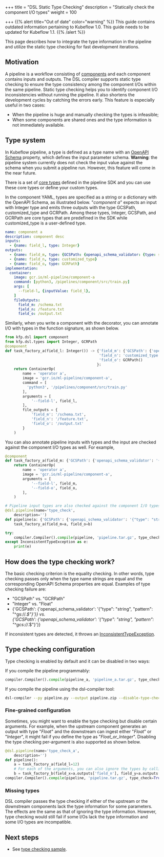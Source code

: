 +++
title = "DSL Static Type Checking"
description = "Statically check the component I/O types"
weight = 100
                    
+++
{{% alert title="Out of date" color="warning" %}}
This guide contains outdated information pertaining to Kubeflow 1.0. This guide
needs to be updated for Kubeflow 1.1.
{{% /alert %}}

This page describes how to integrate the type information in the pipeline and utilize the 
static type checking for fast development iterations.

## Motivation

A pipeline is a workflow consisting of [components](/docs/pipelines/building-pipelines/pipelines-sdk/build-component#overview-of-pipelines-and-components) and each
component contains inputs and outputs. The DSL compiler supports static type checking to ensure the type consistency among the component
I/Os within the same pipeline. Static type checking helps you to identify component I/O inconsistencies without running the pipeline. 
It also shortens the development cycles by catching the errors early. 
This feature is especially useful in two cases: 

* When the pipeline is huge and manually checking the types is infeasible; 
* When some components are shared ones and the type information is not immediately available.

## Type system  

In Kubeflow pipeline, a type is defined as a type name with an [OpenAPI Schema](https://github.com/OAI/OpenAPI-Specification/blob/master/versions/3.0.0.md)
property, which defines the input parameter schema. **Warning**: the pipeline system 
currently does not check the input value against the schema when you submit a pipeline run. However, this feature will come in the near 
future. 

There is a set of [core types](https://github.com/kubeflow/pipelines/blob/master/sdk/python/kfp/dsl/types.py) defined in the 
pipeline SDK and you can use these core types or define your custom types. 

In the component YAML, types are specified as a string or a dictionary with the OpenAPI Schema, as illustrated below.
"*component a*" expects an input with Integer type and emits three outputs with the type GCSPath, customized_type and GCRPath. 
Among these types, Integer, GCSPath, and GCRPath are core types that are predefined in the SDK while customized_type is a user-defined
type.  
```yaml
name: component a
description: component desc
inputs:
  - {name: field_l, type: Integer}
outputs:
  - {name: field_m, type: {GCSPath: {openapi_schema_validator: {type: string, pattern: "^gs://.*$" } }}}
  - {name: field_n, type: customized_type}
  - {name: field_o, type: GCRPath} 
implementation:
  container:
    image: gcr.io/ml-pipeline/component-a
    command: [python3, /pipelines/component/src/train.py]
    args: [
      --field-l, {inputValue: field_l},
    ]
    fileOutputs: 
      field_m: /schema.txt
      field_n: /feature.txt
      field_o: /output.txt
```
Similarly, when you write a component with the decorator, you can annotate I/O with types in the function signature, as shown below.

```python
from kfp.dsl import component
from kfp.dsl.types import Integer, GCRPath
@component
def task_factory_a(field_l: Integer()) -> {'field_m': {'GCSPath': {'openapi_schema_validator': '{"type": "string", "pattern": "^gs://.*$"}'}}, 
                                           'field_n': 'customized_type',
                                           'field_o': GCRPath()
                                          }:
    return ContainerOp(
        name = 'operator a',
        image = 'gcr.io/ml-pipeline/component-a',
        command = [
          'python3', '/pipelines/component/src/train.py'
        ],
        arguments = [
            '--field-l', field_l,
        ],
        file_outputs = {
            'field_m': '/schema.txt',
            'field_n': '/feature.txt',
            'field_o': '/output.txt'
        }
    )
```
You can also annotate pipeline inputs with types and the input are checked against the component I/O types as well. For example,
```python
@component
def task_factory_a(field_m: {'GCSPath': {'openapi_schema_validator': '{"type": "string", "pattern": "^gs://.*$"}'}}, field_o: 'Integer'):
    return ContainerOp(
        name = 'operator a',
        image = 'gcr.io/ml-pipeline/component-a',
        arguments = [
            '--field-l', field_m,
            '--field-o', field_o,
        ],
    )

# Pipeline input types are also checked against the component I/O types.
@dsl.pipeline(name='type_check',
    description='')
def pipeline(a: {'GCSPath': {'openapi_schema_validator': '{"type": "string", "pattern": "^gs://.*$"}'}}='good', b: Integer()=12):
    task_factory_a(field_m=a, field_o=b)

try:
    compiler.Compiler().compile(pipeline, 'pipeline.tar.gz', type_check=True)
except InconsistentTypeException as e:
    print(e)
```

## How does the type checking work?

The basic checking criterion is the equality checking. In other words, type checking passes only when the type name strings are equal
and the corresponding OpenAPI Schema properties are equal. Examples of type checking failure are:

* "GCSPath" vs. "GCRPath"
* "Integer" vs. "Float"
* {'GCSPath': {'openapi_schema_validator': '{"type": "string", "pattern": "^gs://.*$"}'}} vs.  
{'GCSPath': {'openapi_schema_validator': '{"type": "string", "pattern": "^gcs://.*$"}'}}

If inconsistent types are detected, it throws an [InconsistentTypeException](https://github.com/kubeflow/pipelines/blob/master/sdk/python/kfp/dsl/types.py).


## Type checking configuration

Type checking is enabled by default and it can be disabled in two ways:

If you compile the pipeline programmably:
```python
compiler.Compiler().compile(pipeline_a, 'pipeline_a.tar.gz', type_check=False)
```
If you compile the pipeline using the dsl-compiler tool:
```bash
dsl-compiler --py pipeline.py --output pipeline.zip --disable-type-check
```
### Fine-grained configuration

Sometimes, you might want to enable the type checking but disable certain arguments. For example, 
when the upstream component generates an output with type "*Float*" and the downstream can ingest either 
"*Float*" or "*Integer*", it might fail if you define the type as "*Float_or_Integer*". 
Disabling the type checking per-argument is also supported as shown below.
```python
@dsl.pipeline(name='type_check_a',
    description='')
def pipeline():
    a = task_factory_a(field_l=12)
    # For each of the arguments, you can also ignore the types by calling ignore_type function.
    b = task_factory_b(field_x=a.outputs['field_n'], field_y=a.outputs['field_o'], field_z=a.outputs['field_m'].ignore_type())
compiler.Compiler().compile(pipeline, 'pipeline.tar.gz', type_check=True)
```

### Missing types

DSL compiler passes the type checking if either of the upstream or the downstream components lack the type information for some parameters. 
The effects are the same as that of ignoring the type information. However, 
type checking would still fail if some I/Os lack the type information and some I/O types are incompatible.

## Next steps

* See [type checking sample](https://github.com/kubeflow/pipelines/blob/master/samples/core/dsl_static_type_checking/dsl_static_type_checking.ipynb).
